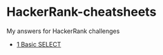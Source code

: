 # HackerRank-cheatsheets
My answers for HackerRank challenges

 - [1 Basic SELECT](https://github.com/RoccoBowman/HackerRank-cheatsheets/blob/main/basic_select/basic_select_cs.md)
